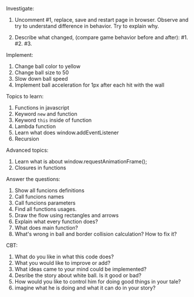 
Investigate:
1. Uncomment #1, replace, save and restart page in browser. 
Observe and try to understand difference in behavior.
Try to explain why.


1. Describe what changed, (compare game behavior before and after):
#1. 
#2.
#3.

Implement:
1. Change ball color to yellow
1. Change ball size to 50
1. Slow down ball speed
1. Implement ball acceleration for 1px after each hit with the wall


Topics to learn:
1. Functions in javascript
1. Keyword `new` and function
1. Keyword `this` inside of function
1. Lambda function
1. Learn what does window.addEventListener
1. Recursion

Advanced topics:
1. Learn what is about window.requestAnimationFrame();
1. Closures in functions


Answer the questions:
1. Show all funcions definitions
1. Call funcions names
1. Call funcions parameters
1. Find all functions usages. 
1. Draw the flow using rectangles and arrows
1. Explain what every function does?
1. What does main function?
1. What's wrong in ball and border collision calculation? How to fix it?

CBT:
1. What do you like in what this code does?
1. What you would like to improve or add?
1. What ideas came to your mind could be implemented?
1. Desribe the story about white ball. Is it good or bad?
1. How would you like to control him for doing good things in your tale?
1. imagine what he is doing and what it can do in your story? 

